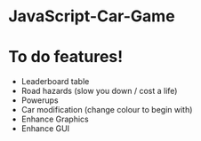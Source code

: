 # JavaScript-Car-Game

# To do features!

  - Leaderboard table
  - Road hazards (slow you down / cost a life)
  - Powerups
  - Car modification (change colour to begin with)
  - Enhance Graphics
  - Enhance GUI